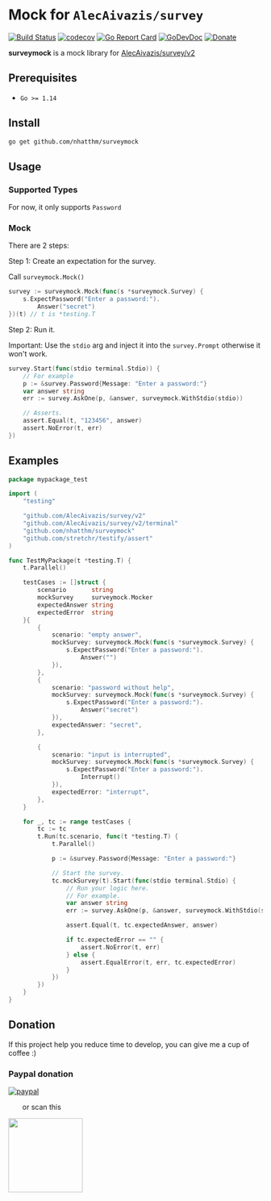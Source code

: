 # Mock for `AlecAivazis/survey`

[![Build Status](https://github.com/nhatthm/surveymock/actions/workflows/test.yaml/badge.svg)](https://github.com/nhatthm/surveymock/actions/workflows/test.yaml)
[![codecov](https://codecov.io/gh/nhatthm/surveymock/branch/master/graph/badge.svg?token=eTdAgDE2vR)](https://codecov.io/gh/nhatthm/surveymock)
[![Go Report Card](https://goreportcard.com/badge/github.com/nhatthm/surveymock)](https://goreportcard.com/report/github.com/nhatthm/surveymock)
[![GoDevDoc](https://img.shields.io/badge/dev-doc-00ADD8?logo=go)](https://pkg.go.dev/github.com/nhatthm/surveymock)
[![Donate](https://img.shields.io/badge/Donate-PayPal-green.svg)](https://www.paypal.com/donate/?hosted_button_id=PJZSGJN57TDJY)

**surveymock** is a mock library for [AlecAivazis/survey/v2](https://github.com/AlecAivazis/survey)

## Prerequisites

- `Go >= 1.14`

## Install

```bash
go get github.com/nhatthm/surveymock
```

## Usage

### Supported Types

For now, it only supports `Password`


### Mock

There are 2 steps:

Step 1: Create an expectation for the survey.

Call `surveymock.Mock()`

```go
survey := surveymock.Mock(func(s *surveymock.Survey) {
    s.ExpectPassword("Enter a password:").
        Answer("secret")
})(t) // t is *testing.T
```

Step 2: Run it.

Important: Use the `stdio` arg and inject it into the `survey.Prompt` otherwise it won't work. 

```go
survey.Start(func(stdio terminal.Stdio)) {
    // For example
    p := &survey.Password{Message: "Enter a password:"}
    var answer string
    err := survey.AskOne(p, &answer, surveymock.WithStdio(stdio))

    // Asserts.
    assert.Equal(t, "123456", answer)
    assert.NoError(t, err)
})
```

## Examples

```go
package mypackage_test

import (
	"testing"

	"github.com/AlecAivazis/survey/v2"
	"github.com/AlecAivazis/survey/v2/terminal"
	"github.com/nhatthm/surveymock"
	"github.com/stretchr/testify/assert"
)

func TestMyPackage(t *testing.T) {
	t.Parallel()

	testCases := []struct {
		scenario       string
		mockSurvey     surveymock.Mocker
		expectedAnswer string
		expectedError  string
	}{
		{
			scenario: "empty answer",
			mockSurvey: surveymock.Mock(func(s *surveymock.Survey) {
				s.ExpectPassword("Enter a password:").
					Answer("")
			}),
		},
		{
			scenario: "password without help",
			mockSurvey: surveymock.Mock(func(s *surveymock.Survey) {
				s.ExpectPassword("Enter a password:").
					Answer("secret")
			}),
			expectedAnswer: "secret",
		},

		{
			scenario: "input is interrupted",
			mockSurvey: surveymock.Mock(func(s *surveymock.Survey) {
				s.ExpectPassword("Enter a password:").
					Interrupt()
			}),
			expectedError: "interrupt",
		},
	}

	for _, tc := range testCases {
		tc := tc
		t.Run(tc.scenario, func(t *testing.T) {
			t.Parallel()

			p := &survey.Password{Message: "Enter a password:"}

			// Start the survey.
			tc.mockSurvey(t).Start(func(stdio terminal.Stdio) {
				// Run your logic here.
				// For example.
				var answer string
				err := survey.AskOne(p, &answer, surveymock.WithStdio(stdio))

				assert.Equal(t, tc.expectedAnswer, answer)

				if tc.expectedError == "" {
					assert.NoError(t, err)
				} else {
					assert.EqualError(t, err, tc.expectedError)
				}
			})
		})
	}
}
```

## Donation

If this project help you reduce time to develop, you can give me a cup of coffee :)

### Paypal donation

[![paypal](https://www.paypalobjects.com/en_US/i/btn/btn_donateCC_LG.gif)](https://www.paypal.com/donate/?hosted_button_id=PJZSGJN57TDJY)

&nbsp;&nbsp;&nbsp;&nbsp;&nbsp;&nbsp;&nbsp;or scan this

<img src="https://user-images.githubusercontent.com/1154587/113494222-ad8cb200-94e6-11eb-9ef3-eb883ada222a.png" width="147px" />
